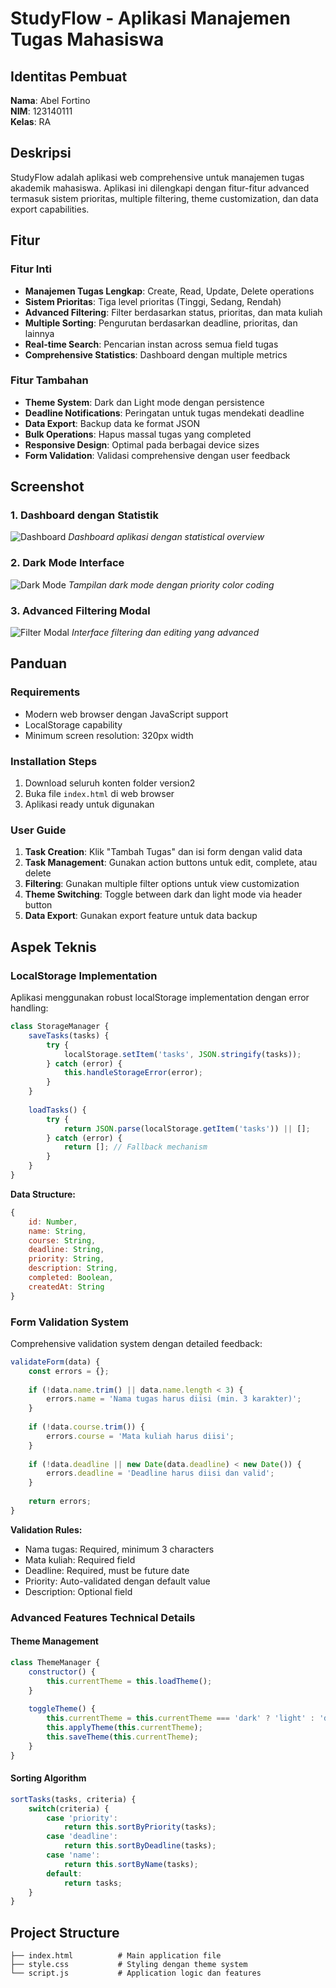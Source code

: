 # StudyFlow - Aplikasi Manajemen Tugas Mahasiswa

## Identitas Pembuat
**Nama**: Abel Fortino  
**NIM**: 123140111  
**Kelas**: RA

## Deskripsi
StudyFlow adalah aplikasi web comprehensive untuk manajemen tugas akademik mahasiswa. Aplikasi ini dilengkapi dengan fitur-fitur advanced termasuk sistem prioritas, multiple filtering, theme customization, dan data export capabilities.

## Fitur

### Fitur Inti
- **Manajemen Tugas Lengkap**: Create, Read, Update, Delete operations
- **Sistem Prioritas**: Tiga level prioritas (Tinggi, Sedang, Rendah)
- **Advanced Filtering**: Filter berdasarkan status, prioritas, dan mata kuliah
- **Multiple Sorting**: Pengurutan berdasarkan deadline, prioritas, dan lainnya
- **Real-time Search**: Pencarian instan across semua field tugas
- **Comprehensive Statistics**: Dashboard dengan multiple metrics

### Fitur Tambahan
- **Theme System**: Dark dan Light mode dengan persistence
- **Deadline Notifications**: Peringatan untuk tugas mendekati deadline
- **Data Export**: Backup data ke format JSON
- **Bulk Operations**: Hapus massal tugas yang completed
- **Responsive Design**: Optimal pada berbagai device sizes
- **Form Validation**: Validasi comprehensive dengan user feedback

## Screenshot

### 1. Dashboard dengan Statistik
![Dashboard](screenshots/dashboard.PNG)
*Dashboard aplikasi dengan statistical overview*

### 2. Dark Mode Interface
![Dark Mode](screenshots/darkmode.PNG)
*Tampilan dark mode dengan priority color coding*

### 3. Advanced Filtering Modal
![Filter Modal](screenshots/filtering.PNG)
*Interface filtering dan editing yang advanced*

## Panduan

### Requirements
- Modern web browser dengan JavaScript support
- LocalStorage capability
- Minimum screen resolution: 320px width

### Installation Steps
1. Download seluruh konten folder version2
2. Buka file `index.html` di web browser
3. Aplikasi ready untuk digunakan

### User Guide
1. **Task Creation**: Klik "Tambah Tugas" dan isi form dengan valid data
2. **Task Management**: Gunakan action buttons untuk edit, complete, atau delete
3. **Filtering**: Gunakan multiple filter options untuk view customization
4. **Theme Switching**: Toggle between dark dan light mode via header button
5. **Data Export**: Gunakan export feature untuk data backup

## Aspek Teknis

### LocalStorage Implementation
Aplikasi menggunakan robust localStorage implementation dengan error handling:

```javascript
class StorageManager {
    saveTasks(tasks) {
        try {
            localStorage.setItem('tasks', JSON.stringify(tasks));
        } catch (error) {
            this.handleStorageError(error);
        }
    }
    
    loadTasks() {
        try {
            return JSON.parse(localStorage.getItem('tasks')) || [];
        } catch (error) {
            return []; // Fallback mechanism
        }
    }
}
```

**Data Structure:**
```javascript
{
    id: Number,
    name: String,
    course: String,
    deadline: String,
    priority: String,
    description: String,
    completed: Boolean,
    createdAt: String
}
```

### Form Validation System
Comprehensive validation system dengan detailed feedback:

```javascript
validateForm(data) {
    const errors = {};
    
    if (!data.name.trim() || data.name.length < 3) {
        errors.name = 'Nama tugas harus diisi (min. 3 karakter)';
    }
    
    if (!data.course.trim()) {
        errors.course = 'Mata kuliah harus diisi';
    }
    
    if (!data.deadline || new Date(data.deadline) < new Date()) {
        errors.deadline = 'Deadline harus diisi dan valid';
    }
    
    return errors;
}
```

**Validation Rules:**
- Nama tugas: Required, minimum 3 characters
- Mata kuliah: Required field
- Deadline: Required, must be future date
- Priority: Auto-validated dengan default value
- Description: Optional field

### Advanced Features Technical Details

#### Theme Management
```javascript
class ThemeManager {
    constructor() {
        this.currentTheme = this.loadTheme();
    }
    
    toggleTheme() {
        this.currentTheme = this.currentTheme === 'dark' ? 'light' : 'dark';
        this.applyTheme(this.currentTheme);
        this.saveTheme(this.currentTheme);
    }
}
```

#### Sorting Algorithm
```javascript
sortTasks(tasks, criteria) {
    switch(criteria) {
        case 'priority':
            return this.sortByPriority(tasks);
        case 'deadline':
            return this.sortByDeadline(tasks);
        case 'name':
            return this.sortByName(tasks);
        default:
            return tasks;
    }
}
```

## Project Structure
```
├── index.html          # Main application file
├── style.css           # Styling dengan theme system
└── script.js           # Application logic dan features
```